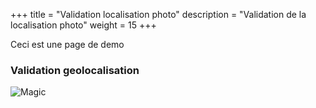 +++
title = "Validation localisation photo"
description = "Validation de la localisation photo"
weight = 15
+++

Ceci est une page de demo

### Validation geolocalisation

![Magic](/fr/app/ajout/etape-2/images/etape-1.jpg?width=300&classes=shadow)